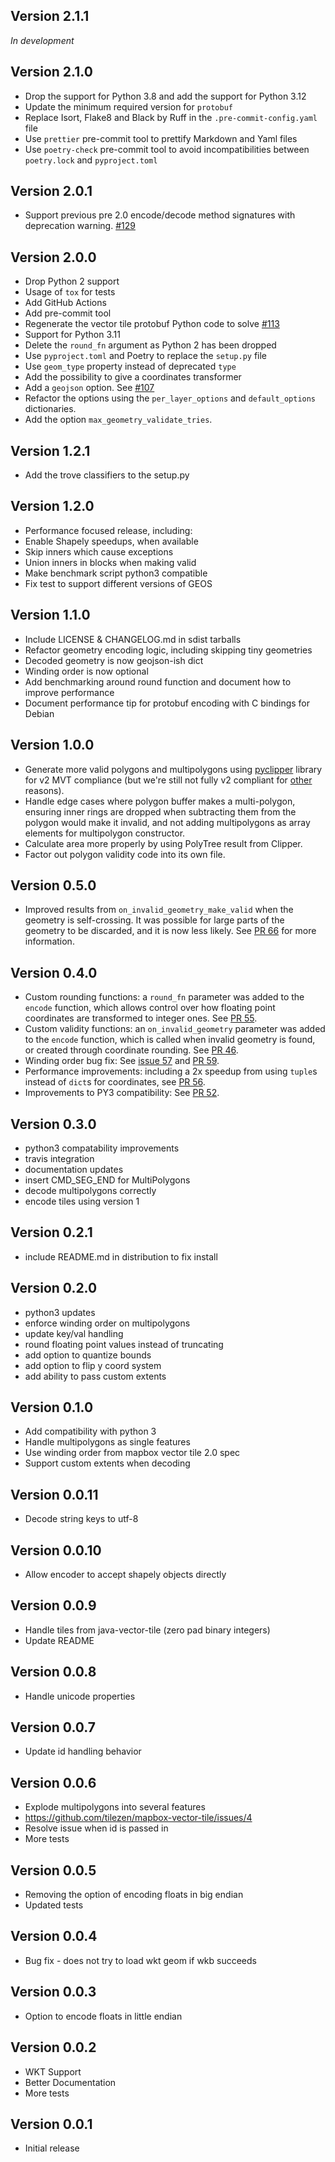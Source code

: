 ## Version 2.1.1

_In development_

## Version 2.1.0

- Drop the support for Python 3.8 and add the support for Python 3.12
- Update the minimum required version for `protobuf`
- Replace Isort, Flake8 and Black by Ruff in the `.pre-commit-config.yaml` file
- Use `prettier` pre-commit tool to prettify Markdown and Yaml files
- Use `poetry-check` pre-commit tool to avoid incompatibilities between `poetry.lock` and `pyproject.toml`

## Version 2.0.1

- Support previous pre 2.0 encode/decode method signatures with deprecation warning.
  [#129](https://github.com/tilezen/mapbox-vector-tile/pull/129)

## Version 2.0.0

- Drop Python 2 support
- Usage of `tox` for tests
- Add GitHub Actions
- Add pre-commit tool
- Regenerate the vector tile protobuf Python code to solve
  [#113](https://github.com/tilezen/mapbox-vector-tile/issues/113)
- Support for Python 3.11
- Delete the `round_fn` argument as Python 2 has been dropped
- Use `pyproject.toml` and Poetry to replace the `setup.py` file
- Use `geom_type` property instead of deprecated `type`
- Add the possibility to give a coordinates transformer
- Add a `geojson` option. See [#107](https://github.com/tilezen/mapbox-vector-tile/issues/107)
- Refactor the options using the `per_layer_options` and `default_options` dictionaries.
- Add the option `max_geometry_validate_tries`.

## Version 1.2.1

- Add the trove classifiers to the setup.py

## Version 1.2.0

- Performance focused release, including:
- Enable Shapely speedups, when available
- Skip inners which cause exceptions
- Union inners in blocks when making valid
- Make benchmark script python3 compatible
- Fix test to support different versions of GEOS

## Version 1.1.0

- Include LICENSE & CHANGELOG.md in sdist tarballs
- Refactor geometry encoding logic, including skipping tiny geometries
- Decoded geometry is now geojson-ish dict
- Winding order is now optional
- Add benchmarking around round function and document how to improve performance
- Document performance tip for protobuf encoding with C bindings for Debian

## Version 1.0.0

- Generate more valid polygons and multipolygons using [pyclipper](https://pypi.python.org/pypi/pyclipper) library for v2 MVT compliance (but we're still not fully v2 compliant for [other](https://github.com/tilezen/mapbox-vector-tile/issues/42) reasons).
- Handle edge cases where polygon buffer makes a multi-polygon, ensuring inner rings are dropped when subtracting them from the polygon would make it invalid, and not adding multipolygons as array elements for multipolygon constructor.
- Calculate area more properly by using PolyTree result from Clipper.
- Factor out polygon validity code into its own file.

## Version 0.5.0

- Improved results from `on_invalid_geometry_make_valid` when the geometry is self-crossing. It was possible for large parts of the geometry to be discarded, and it is now less likely. See [PR 66](https://github.com/tilezen/mapbox-vector-tile/pull/66) for more information.

## Version 0.4.0

- Custom rounding functions: a `round_fn` parameter was added to the `encode` function, which allows control over how floating point coordinates are transformed to integer ones. See [PR 55](https://github.com/tilezen/mapbox-vector-tile/pull/55).
- Custom validity functions: an `on_invalid_geometry` parameter was added to the `encode` function, which is called when invalid geometry is found, or created through coordinate rounding. See [PR 46](https://github.com/tilezen/mapbox-vector-tile/pull/46).
- Winding order bug fix: See [issue 57](https://github.com/tilezen/mapbox-vector-tile/issues/57) and [PR 59](https://github.com/tilezen/mapbox-vector-tile/pull/59).
- Performance improvements: including a 2x speedup from using `tuple`s instead of `dict`s for coordinates, see [PR 56](https://github.com/tilezen/mapbox-vector-tile/pull/56).
- Improvements to PY3 compatibility: See [PR 52](https://github.com/tilezen/mapbox-vector-tile/pull/52).

## Version 0.3.0

- python3 compatability improvements
- travis integration
- documentation updates
- insert CMD_SEG_END for MultiPolygons
- decode multipolygons correctly
- encode tiles using version 1

## Version 0.2.1

- include README.md in distribution to fix install

## Version 0.2.0

- python3 updates
- enforce winding order on multipolygons
- update key/val handling
- round floating point values instead of truncating
- add option to quantize bounds
- add option to flip y coord system
- add ability to pass custom extents

## Version 0.1.0

- Add compatibility with python 3
- Handle multipolygons as single features
- Use winding order from mapbox vector tile 2.0 spec
- Support custom extents when decoding

## Version 0.0.11

- Decode string keys to utf-8

## Version 0.0.10

- Allow encoder to accept shapely objects directly

## Version 0.0.9

- Handle tiles from java-vector-tile (zero pad binary integers)
- Update README

## Version 0.0.8

- Handle unicode properties

## Version 0.0.7

- Update id handling behavior

## Version 0.0.6

- Explode multipolygons into several features
- https://github.com/tilezen/mapbox-vector-tile/issues/4
- Resolve issue when id is passed in
- More tests

## Version 0.0.5

- Removing the option of encoding floats in big endian
- Updated tests

## Version 0.0.4

- Bug fix - does not try to load wkt geom if wkb succeeds

## Version 0.0.3

- Option to encode floats in little endian

## Version 0.0.2

- WKT Support
- Better Documentation
- More tests

## Version 0.0.1

- Initial release
